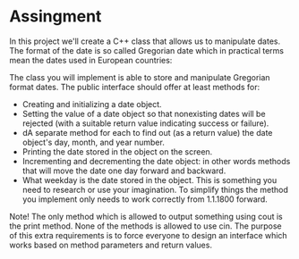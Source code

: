 # Assingment

In this project we'll create a C++ class that allows us to manipulate dates. The format of the date is so called Gregorian date which in practical terms mean the dates used in European countries:

The class you will implement is able to store and manipulate Gregorian format dates. The public interface should offer at least methods for:
- Creating and initializing a date object.
- Setting the value of a date object so that nonexisting dates will be rejected (with a suitable return value indicating success or failure).
- dA separate method for each to find out (as a return value) the date object's day, month, and year number.
- Printing the date stored in the object on the screen.
- Incrementing and decrementing the date object: in other words methods that will move the date one day forward and backward.
- What weekday is the date stored in the object. This is something you need to research or use your imagination. To simplify things the method you implement only needs to work correctly from 1.1.1800 forward.

Note! The only method which is allowed to output something using cout is the print method. None of the methods is allowed to use cin. The purpose of this extra requirements is to force everyone to design an interface which works based on method parameters and return values.